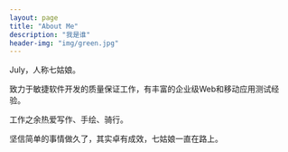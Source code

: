 ```yaml
---
layout: page
title: "About Me"
description: "我是谁" 
header-img: "img/green.jpg"
---
```


July，人称七姑娘。

致力于敏捷软件开发的质量保证工作，有丰富的企业级Web和移动应用测试经验。

工作之余热爱写作、手绘、骑行。

坚信简单的事情做久了，其实卓有成效，七姑娘一直在路上。





